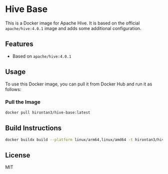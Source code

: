 # Hive Base

This is a Docker image for Apache Hive. It is based on the official `apache/hive:4.0.1` image and adds some additional configuration.

## Features

- Based on `apache/hive:4.0.1`

## Usage

To use this Docker image, you can pull it from Docker Hub and run it as follows:

### Pull the Image

```bash
docker pull hirontan3/hive-base:latest
```

## Build Instructions

```bash
docker buildx build --platform linux/arm64,linux/amd64 -t hirontan3/hive-base:[hive-version(ex. 4.0.1)] -t hirontan3/hive-base:latest --push .
```

## License

MIT
